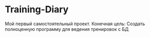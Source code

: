 # Training-Diary
Мой первый самостоятельный проект. Конечная цель: Создать полноценную программу для ведения тренировок с БД 
